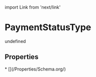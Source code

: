 import Link from 'next/link'
# PaymentStatusType

undefined

## Properties

<Grid>
* [](/Properties/Schema.org/)

</Grid>

